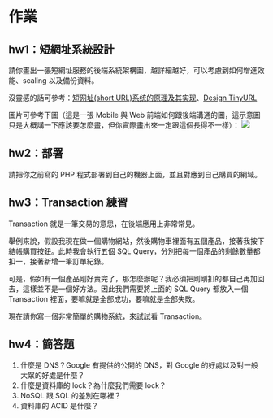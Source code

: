 # 作業

## hw1：短網址系統設計

請你畫出一張短網址服務的後端系統架構圖，越詳細越好，可以考慮到如何增進效能、scaling 以及備份資料。

沒靈感的話可參考：[短网址(short URL)系统的原理及其实现](https://hufangyun.com/2017/short-url/)、[Design TinyURL](https://leetcode.com/problems/design-tinyurl/description/)

圖片可參考下圖（這是一張 Mobile 與 Web 前端如何跟後端溝通的圖，這示意圖只是大概講一下應該要怎麼畫，但你實際畫出來一定跟這個長得不一樣）：
![](http://ithelp.ithome.com.tw/upload/images/20161211/20091346nyV3Lex42r.jpg)

## hw2：部署

請把你之前寫的 PHP 程式部署到自己的機器上面，並且對應到自己購買的網域。

## hw3：Transaction 練習

Transaction 就是一筆交易的意思，在後端應用上非常常見。

舉例來說，假設我現在做一個購物網站，然後購物車裡面有五個產品，接著我按下結帳購買按鈕。此時我會執行五個 SQL Query，分別把每一個產品的剩餘數量都扣一，接著新增一筆訂單紀錄。

可是，假如有一個產品剛好賣完了，那怎麼辦呢？我必須把剛剛扣的都自己再加回去，這樣並不是一個好方法。因此我們需要將上面的 SQL Query 都放入一個 Transaction 裡面，要嘛就是全部成功，要嘛就是全部失敗。

現在請你寫一個非常簡單的購物系統，來試試看 Transaction。

## hw4：簡答題

1. 什麼是 DNS？Google 有提供的公開的 DNS，對 Google 的好處以及對一般大眾的好處是什麼？
2. 什麼是資料庫的 lock？為什麼我們需要 lock？
3. NoSQL 跟 SQL 的差別在哪裡？
4. 資料庫的 ACID 是什麼？

